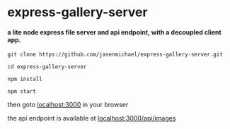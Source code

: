 # express-gallery-server

#### a lite node express file server and api endpoint, with a decoupled client app.

```
git clone https://github.com/jasenmichael/express-gallery-server.git

cd express-gallery-server

npm install

npm start
```

then goto [localhost:3000](http://localhost:3000) in your browser

the api endpoint is available at [localhost:3000/api/images](http://localhost:3000/api/images)
